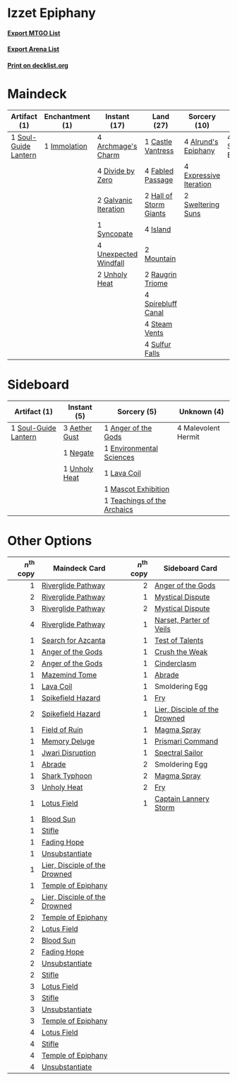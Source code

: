 # Izzet Epiphany

#### [Export MTGO List](../collection/Izzet%20Epiphany/Izzet%20Epiphany.txt)
#### [Export Arena List](../collection/Izzet%20Epiphany/Izzet%20Epiphany_arena.txt)
#### [Print on decklist.org](http://decklist.org/?deckmain=4%09Alrund's%20Epiphany%0A4%09Archmage's%20Charm%0A1%09Castle%20Vantress%0A4%09Divide%20by%20Zero%0A4%09Expressive%20Iteration%0A4%09Fabled%20Passage%0A2%09Galvanic%20Iteration%0A2%09Hall%20of%20Storm%20Giants%0A1%09Immolation%0A4%09Island%0A2%09Mountain%0A2%09Raugrin%20Triome%0A4%09Smoldering%20Egg%0A1%09Soul-Guide%20Lantern%0A4%09Spirebluff%20Canal%0A4%09Steam%20Vents%0A4%09Sulfur%20Falls%0A2%09Sweltering%20Suns%0A1%09Syncopate%0A4%09Unexpected%20Windfall%0A2%09Unholy%20Heat&deckside=3%09Aether%20Gust%0A1%09Anger%20of%20the%20Gods%0A1%09Environmental%20Sciences%0A1%09Lava%20Coil%0A4%09Malevolent%20Hermit%0A1%09Mascot%20Exhibition%0A1%09Negate%0A1%09Soul-Guide%20Lantern%0A1%09Teachings%20of%20the%20Archaics%0A1%09Unholy%20Heat)
# Maindeck

|                                         Artifact (1)                                          |                                   Enchantment (1)                                   |                                          Instant (17)                                          |                                            Land (27)                                            |                                          Sorcery (10)                                           |  Unknown (4)   |
|-----------------------------------------------------------------------------------------------|-------------------------------------------------------------------------------------|------------------------------------------------------------------------------------------------|-------------------------------------------------------------------------------------------------|-------------------------------------------------------------------------------------------------|----------------|
|1 [Soul-Guide Lantern](http://gatherer.wizards.com/Pages/Card/Details.aspx?multiverseid=476488)|1 [Immolation](http://gatherer.wizards.com/Pages/Card/Details.aspx?multiverseid=2287)|4 [Archmage's Charm](http://gatherer.wizards.com/Pages/Card/Details.aspx?multiverseid=463989)   |1 [Castle Vantress](http://gatherer.wizards.com/Pages/Card/Details.aspx?multiverseid=473204)     |4 [Alrund's Epiphany](http://gatherer.wizards.com/Pages/Card/Details.aspx?multiverseid=503648)   |4 Smoldering Egg|
|                                                                                               |                                                                                     |4 [Divide by Zero](http://gatherer.wizards.com/Pages/Card/Details.aspx?multiverseid=513518)     |4 [Fabled Passage](http://gatherer.wizards.com/Pages/Card/Details.aspx?multiverseid=473206)      |4 [Expressive Iteration](http://gatherer.wizards.com/Pages/Card/Details.aspx?multiverseid=513678)|                |
|                                                                                               |                                                                                     |2 [Galvanic Iteration](http://gatherer.wizards.com/Pages/Card/Details.aspx?multiverseid=535018) |2 [Hall of Storm Giants](http://gatherer.wizards.com/Pages/Card/Details.aspx?multiverseid=527544)|2 [Sweltering Suns](http://gatherer.wizards.com/Pages/Card/Details.aspx?multiverseid=426851)     |                |
|                                                                                               |                                                                                     |1 [Syncopate](http://gatherer.wizards.com/Pages/Card/Details.aspx?multiverseid=442955)          |4 [Island](http://gatherer.wizards.com/Pages/Card/Details.aspx?multiverseid=439857)              |                                                                                                 |                |
|                                                                                               |                                                                                     |4 [Unexpected Windfall](http://gatherer.wizards.com/Pages/Card/Details.aspx?multiverseid=527451)|2 [Mountain](http://gatherer.wizards.com/Pages/Card/Details.aspx?multiverseid=439859)            |                                                                                                 |                |
|                                                                                               |                                                                                     |2 [Unholy Heat](http://gatherer.wizards.com/Pages/Card/Details.aspx?multiverseid=522221)        |2 [Raugrin Triome](http://gatherer.wizards.com/Pages/Card/Details.aspx?multiverseid=479771)      |                                                                                                 |                |
|                                                                                               |                                                                                     |                                                                                                |4 [Spirebluff Canal](http://gatherer.wizards.com/Pages/Card/Details.aspx?multiverseid=417822)    |                                                                                                 |                |
|                                                                                               |                                                                                     |                                                                                                |4 [Steam Vents](http://gatherer.wizards.com/Pages/Card/Details.aspx?multiverseid=405109)         |                                                                                                 |                |
|                                                                                               |                                                                                     |                                                                                                |4 [Sulfur Falls](http://gatherer.wizards.com/Pages/Card/Details.aspx?multiverseid=443135)        |                                                                                                 |                |


# Sideboard

|                                         Artifact (1)                                          |                                      Instant (5)                                       |                                             Sorcery (5)                                              |    Unknown (4)    |
|-----------------------------------------------------------------------------------------------|----------------------------------------------------------------------------------------|------------------------------------------------------------------------------------------------------|-------------------|
|1 [Soul-Guide Lantern](http://gatherer.wizards.com/Pages/Card/Details.aspx?multiverseid=476488)|3 [Aether Gust](http://gatherer.wizards.com/Pages/Card/Details.aspx?multiverseid=466796)|1 [Anger of the Gods](http://gatherer.wizards.com/Pages/Card/Details.aspx?multiverseid=438682)        |4 Malevolent Hermit|
|                                                                                               |1 [Negate](http://gatherer.wizards.com/Pages/Card/Details.aspx?multiverseid=423707)     |1 [Environmental Sciences](http://gatherer.wizards.com/Pages/Card/Details.aspx?multiverseid=513477)   |                   |
|                                                                                               |1 [Unholy Heat](http://gatherer.wizards.com/Pages/Card/Details.aspx?multiverseid=522221)|1 [Lava Coil](http://gatherer.wizards.com/Pages/Card/Details.aspx?multiverseid=452858)                |                   |
|                                                                                               |                                                                                        |1 [Mascot Exhibition](http://gatherer.wizards.com/Pages/Card/Details.aspx?multiverseid=513481)        |                   |
|                                                                                               |                                                                                        |1 [Teachings of the Archaics](http://gatherer.wizards.com/Pages/Card/Details.aspx?multiverseid=513534)|                   |


# Other Options

|*n*<sup>th</sup> copy|                                             Maindeck Card                                              |*n*<sup>th</sup> copy|                                             Sideboard Card                                             |
|--------------------:|--------------------------------------------------------------------------------------------------------|--------------------:|--------------------------------------------------------------------------------------------------------|
|                    1|[Riverglide Pathway](http://gatherer.wizards.com/Pages/Card/Details.aspx?multiverseid=491920)           |                    2|[Anger of the Gods](http://gatherer.wizards.com/Pages/Card/Details.aspx?multiverseid=438682)            |
|                    2|[Riverglide Pathway](http://gatherer.wizards.com/Pages/Card/Details.aspx?multiverseid=491920)           |                    1|[Mystical Dispute](http://gatherer.wizards.com/Pages/Card/Details.aspx?multiverseid=473020)             |
|                    3|[Riverglide Pathway](http://gatherer.wizards.com/Pages/Card/Details.aspx?multiverseid=491920)           |                    2|[Mystical Dispute](http://gatherer.wizards.com/Pages/Card/Details.aspx?multiverseid=473020)             |
|                    4|[Riverglide Pathway](http://gatherer.wizards.com/Pages/Card/Details.aspx?multiverseid=491920)           |                    1|[Narset, Parter of Veils](http://gatherer.wizards.com/Pages/Card/Details.aspx?multiverseid=460988)      |
|                    1|[Search for Azcanta](http://gatherer.wizards.com/Pages/Card/Details.aspx?multiverseid=435226)           |                    1|[Test of Talents](http://gatherer.wizards.com/Pages/Card/Details.aspx?multiverseid=513536)              |
|                    1|[Anger of the Gods](http://gatherer.wizards.com/Pages/Card/Details.aspx?multiverseid=438682)            |                    1|[Crush the Weak](http://gatherer.wizards.com/Pages/Card/Details.aspx?multiverseid=503740)               |
|                    2|[Anger of the Gods](http://gatherer.wizards.com/Pages/Card/Details.aspx?multiverseid=438682)            |                    1|[Cinderclasm](http://gatherer.wizards.com/Pages/Card/Details.aspx?multiverseid=491776)                  |
|                    1|[Mazemind Tome](http://gatherer.wizards.com/Pages/Card/Details.aspx?multiverseid=485555)                |                    1|[Abrade](http://gatherer.wizards.com/Pages/Card/Details.aspx?multiverseid=430772)                       |
|                    1|[Lava Coil](http://gatherer.wizards.com/Pages/Card/Details.aspx?multiverseid=452858)                    |                    1|Smoldering Egg                                                                                          |
|                    1|[Spikefield Hazard](http://gatherer.wizards.com/Pages/Card/Details.aspx?multiverseid=491809)            |                    1|[Fry](http://gatherer.wizards.com/Pages/Card/Details.aspx?multiverseid=466894)                          |
|                    2|[Spikefield Hazard](http://gatherer.wizards.com/Pages/Card/Details.aspx?multiverseid=491809)            |                    1|[Lier, Disciple of the Drowned](http://gatherer.wizards.com/Pages/Card/Details.aspx?multiverseid=534821)|
|                    1|[Field of Ruin](http://gatherer.wizards.com/Pages/Card/Details.aspx?multiverseid=435415)                |                    1|[Magma Spray](http://gatherer.wizards.com/Pages/Card/Details.aspx?multiverseid=426843)                  |
|                    1|[Memory Deluge](http://gatherer.wizards.com/Pages/Card/Details.aspx?multiverseid=534825)                |                    1|[Prismari Command](http://gatherer.wizards.com/Pages/Card/Details.aspx?multiverseid=513706)             |
|                    1|[Jwari Disruption](http://gatherer.wizards.com/Pages/Card/Details.aspx?multiverseid=491693)             |                    1|[Spectral Sailor](http://gatherer.wizards.com/Pages/Card/Details.aspx?multiverseid=466830)              |
|                    1|[Abrade](http://gatherer.wizards.com/Pages/Card/Details.aspx?multiverseid=430772)                       |                    2|Smoldering Egg                                                                                          |
|                    1|[Shark Typhoon](http://gatherer.wizards.com/Pages/Card/Details.aspx?multiverseid=479587)                |                    2|[Magma Spray](http://gatherer.wizards.com/Pages/Card/Details.aspx?multiverseid=426843)                  |
|                    3|[Unholy Heat](http://gatherer.wizards.com/Pages/Card/Details.aspx?multiverseid=522221)                  |                    2|[Fry](http://gatherer.wizards.com/Pages/Card/Details.aspx?multiverseid=466894)                          |
|                    1|[Lotus Field](http://gatherer.wizards.com/Pages/Card/Details.aspx?multiverseid=467003)                  |                    1|[Captain Lannery Storm](http://gatherer.wizards.com/Pages/Card/Details.aspx?multiverseid=435290)        |
|                    1|[Blood Sun](http://gatherer.wizards.com/Pages/Card/Details.aspx?multiverseid=439749)                    |                     |                                                                                                        |
|                    1|[Stifle](http://gatherer.wizards.com/Pages/Card/Details.aspx?multiverseid=382377)                       |                     |                                                                                                        |
|                    1|[Fading Hope](http://gatherer.wizards.com/Pages/Card/Details.aspx?multiverseid=534812)                  |                     |                                                                                                        |
|                    1|[Unsubstantiate](http://gatherer.wizards.com/Pages/Card/Details.aspx?multiverseid=414374)               |                     |                                                                                                        |
|                    1|[Lier, Disciple of the Drowned](http://gatherer.wizards.com/Pages/Card/Details.aspx?multiverseid=534821)|                     |                                                                                                        |
|                    1|[Temple of Epiphany](http://gatherer.wizards.com/Pages/Card/Details.aspx?multiverseid=442808)           |                     |                                                                                                        |
|                    2|[Lier, Disciple of the Drowned](http://gatherer.wizards.com/Pages/Card/Details.aspx?multiverseid=534821)|                     |                                                                                                        |
|                    2|[Temple of Epiphany](http://gatherer.wizards.com/Pages/Card/Details.aspx?multiverseid=442808)           |                     |                                                                                                        |
|                    2|[Lotus Field](http://gatherer.wizards.com/Pages/Card/Details.aspx?multiverseid=467003)                  |                     |                                                                                                        |
|                    2|[Blood Sun](http://gatherer.wizards.com/Pages/Card/Details.aspx?multiverseid=439749)                    |                     |                                                                                                        |
|                    2|[Fading Hope](http://gatherer.wizards.com/Pages/Card/Details.aspx?multiverseid=534812)                  |                     |                                                                                                        |
|                    2|[Unsubstantiate](http://gatherer.wizards.com/Pages/Card/Details.aspx?multiverseid=414374)               |                     |                                                                                                        |
|                    2|[Stifle](http://gatherer.wizards.com/Pages/Card/Details.aspx?multiverseid=382377)                       |                     |                                                                                                        |
|                    3|[Lotus Field](http://gatherer.wizards.com/Pages/Card/Details.aspx?multiverseid=467003)                  |                     |                                                                                                        |
|                    3|[Stifle](http://gatherer.wizards.com/Pages/Card/Details.aspx?multiverseid=382377)                       |                     |                                                                                                        |
|                    3|[Unsubstantiate](http://gatherer.wizards.com/Pages/Card/Details.aspx?multiverseid=414374)               |                     |                                                                                                        |
|                    3|[Temple of Epiphany](http://gatherer.wizards.com/Pages/Card/Details.aspx?multiverseid=442808)           |                     |                                                                                                        |
|                    4|[Lotus Field](http://gatherer.wizards.com/Pages/Card/Details.aspx?multiverseid=467003)                  |                     |                                                                                                        |
|                    4|[Stifle](http://gatherer.wizards.com/Pages/Card/Details.aspx?multiverseid=382377)                       |                     |                                                                                                        |
|                    4|[Temple of Epiphany](http://gatherer.wizards.com/Pages/Card/Details.aspx?multiverseid=442808)           |                     |                                                                                                        |
|                    4|[Unsubstantiate](http://gatherer.wizards.com/Pages/Card/Details.aspx?multiverseid=414374)               |                     |                                                                                                        |

